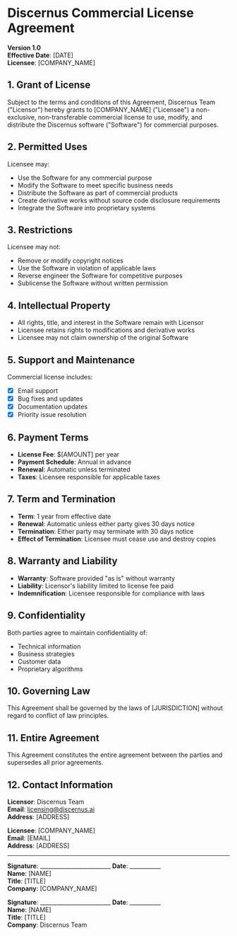 # Discernus Commercial License Agreement

**Version 1.0**  
**Effective Date**: [DATE]  
**Licensee**: [COMPANY_NAME]

## 1. Grant of License

Subject to the terms and conditions of this Agreement, Discernus Team ("Licensor") hereby grants to [COMPANY_NAME] ("Licensee") a non-exclusive, non-transferable commercial license to use, modify, and distribute the Discernus software ("Software") for commercial purposes.

## 2. Permitted Uses

Licensee may:
- Use the Software for any commercial purpose
- Modify the Software to meet specific business needs
- Distribute the Software as part of commercial products
- Create derivative works without source code disclosure requirements
- Integrate the Software into proprietary systems

## 3. Restrictions

Licensee may not:
- Remove or modify copyright notices
- Use the Software in violation of applicable laws
- Reverse engineer the Software for competitive purposes
- Sublicense the Software without written permission

## 4. Intellectual Property

- All rights, title, and interest in the Software remain with Licensor
- Licensee retains rights to modifications and derivative works
- Licensee may not claim ownership of the original Software

## 5. Support and Maintenance

Commercial license includes:
- [X] Email support
- [X] Bug fixes and updates
- [X] Documentation updates
- [X] Priority issue resolution

## 6. Payment Terms

- **License Fee**: $[AMOUNT] per year
- **Payment Schedule**: Annual in advance
- **Renewal**: Automatic unless terminated
- **Taxes**: Licensee responsible for applicable taxes

## 7. Term and Termination

- **Term**: 1 year from effective date
- **Renewal**: Automatic unless either party gives 30 days notice
- **Termination**: Either party may terminate with 30 days notice
- **Effect of Termination**: Licensee must cease use and destroy copies

## 8. Warranty and Liability

- **Warranty**: Software provided "as is" without warranty
- **Liability**: Licensor's liability limited to license fee paid
- **Indemnification**: Licensee responsible for compliance with laws

## 9. Confidentiality

Both parties agree to maintain confidentiality of:
- Technical information
- Business strategies
- Customer data
- Proprietary algorithms

## 10. Governing Law

This Agreement shall be governed by the laws of [JURISDICTION] without regard to conflict of law principles.

## 11. Entire Agreement

This Agreement constitutes the entire agreement between the parties and supersedes all prior agreements.

## 12. Contact Information

**Licensor**: Discernus Team  
**Email**: licensing@discernus.ai  
**Address**: [ADDRESS]

**Licensee**: [COMPANY_NAME]  
**Email**: [EMAIL]  
**Address**: [ADDRESS]

---

**Signature**: _________________________ **Date**: ___________  
**Name**: [NAME]  
**Title**: [TITLE]  
**Company**: [COMPANY_NAME]

**Signature**: _________________________ **Date**: ___________  
**Name**: [NAME]  
**Title**: [TITLE]  
**Company**: Discernus Team
